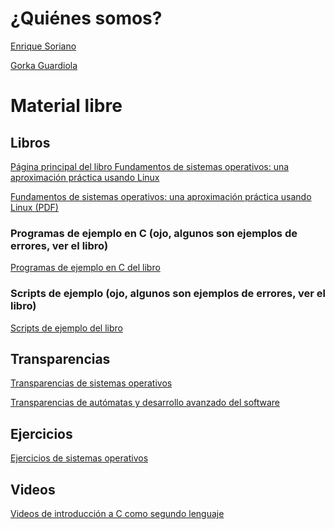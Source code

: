 # ¿Quiénes somos?

[Enrique Soriano](https://gsyc.urjc.es/~esoriano/)

[Gorka Guardiola](http://paurea.net/)

# Material libre

## Libros

[Página principal del libro Fundamentos de sistemas operativos: una
aproximación práctica usando Linux](https://honecomp.github.io/libro/index.html)

[Fundamentos de sistemas operativos: una
aproximación práctica usando Linux (PDF)](https://github.com/honecomp/honecomp.github.io/raw/main/books/librossoo.pdf)

### Programas de ejemplo en C (ojo, algunos son ejemplos de errores, ver el libro)
[Programas de ejemplo en C del libro](https://github.com/honecomp/sotsrc)

### Scripts de ejemplo (ojo, algunos son ejemplos de errores, ver el libro)
[Scripts de ejemplo del libro](https://github.com/honecomp/sotsrc)


## Transparencias

[Transparencias de sistemas operativos](https://github.com/honecomp/honecomp.github.io/raw/main/slides/sot.pdf)

[Transparencias de autómatas y desarrollo avanzado del software](https://github.com/honecomp/honecomp.github.io/raw/main/slides/comp.pdf)

## Ejercicios

[Ejercicios de sistemas operativos](https://github.com/honecomp/honecomp.github.io/raw/main/ex/ejercicios_ssoo.pdf)

## Videos

[Videos de introducción a C como segundo lenguaje](https://github.com/honecomp/honecomp.github.io/raw/main/videos/cursoc)
